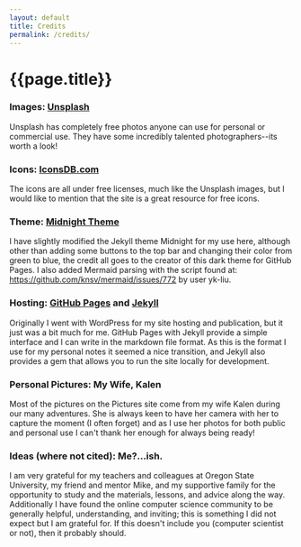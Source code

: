```yaml
---
layout: default
title: Credits
permalink: /credits/
---
```


# {{page.title}}

### Images: [Unsplash](https://unsplash.com/)
Unsplash has completely free photos anyone can use for personal or commercial use. They have some incredibly talented photographers--its worth a look!

### Icons: [IconsDB.com](https://www.iconsdb.com/)

The icons are all under free licenses, much like the Unsplash images, but I would like to mention that the site is a great resource for free icons.

### Theme: [Midnight Theme](https://github.com/pages-themes/midnight)

I have slightly modified the Jekyll theme Midnight for my use here, although other than adding some buttons to the top bar and changing their color from green to blue, the credit all goes to the creator of this dark theme for GitHub Pages. I also added Mermaid parsing with the script found at: https://github.com/knsv/mermaid/issues/772 by user yk-liu.

### Hosting: [GitHub Pages](https://pages.github.com/) and [Jekyll](https://jekyllrb.com/docs/github-pages/)

Originally I went with WordPress for my site hosting and publication, but it just was a bit much for me. GitHub Pages with Jekyll provide a simple interface and I can write in the markdown file format. As this is the format I use for my personal notes it seemed a nice transition, and Jekyll also provides a gem that allows you to run the site locally for development.

### Personal Pictures: My Wife, Kalen

Most of the pictures on the Pictures site come from my wife Kalen during our many adventures. She is always keen to have her camera with her to capture the moment (I often forget) and as I use her photos for both public and personal use I can't thank her enough for always being ready!

### Ideas (where not cited): Me?...ish.

I am very grateful for my teachers and colleagues at Oregon State University, my friend and mentor Mike, and my supportive family for the opportunity to study and the materials, lessons, and advice along the way. Additionally I have found the online computer science community to be generally helpful, understanding, and inviting; this is something I did not expect but I am grateful for. If this doesn't include you (computer scientist or not), then it probably should.


